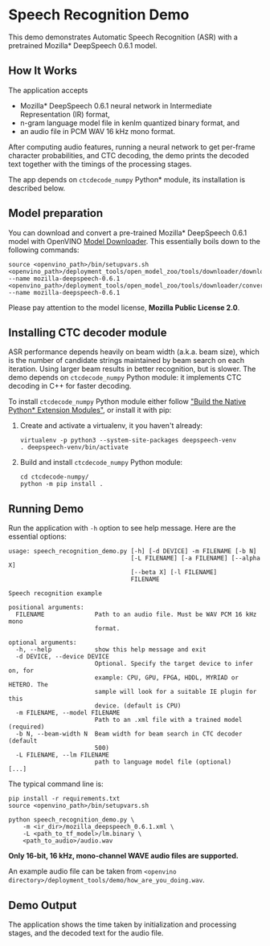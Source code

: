 # Speech Recognition Demo

This demo demonstrates Automatic Speech Recognition (ASR) with a pretrained Mozilla\* DeepSpeech 0.6.1 model.

## How It Works

The application accepts

 * Mozilla\* DeepSpeech 0.6.1 neural network in Intermediate Representation (IR) format,
 * n-gram language model file in kenlm quantized binary format, and
 * an audio file in PCM WAV 16 kHz mono format.

After computing audio features, running a neural network to get per-frame character probabilities, and CTC decoding, the demo prints the decoded text together with the timings of the processing stages.

The app depends on `ctcdecode_numpy` Python\* module, its installation is described below.

## Model preparation

You can download and convert a pre-trained Mozilla\* DeepSpeech 0.6.1 model with
OpenVINO [Model Downloader](../../../tools/downloader/README.md).
This essentially boils down to the following commands:
```shell
source <openvino_path>/bin/setupvars.sh
<openvino_path>/deployment_tools/open_model_zoo/tools/downloader/downloader.py --name mozilla-deepspeech-0.6.1
<openvino_path>/deployment_tools/open_model_zoo/tools/downloader/converter.py --name mozilla-deepspeech-0.6.1
```

Please pay attention to the model license, **Mozilla Public License 2.0**.


## Installing CTC decoder module

ASR performance depends heavily on beam width (a.k.a. beam size), which is the number of candidate strings maintained by beam search on each iteration.
Using larger beam results in better recognition, but is slower.
The demo depends on `ctcdecode_numpy` Python module: it implements CTC decoding in C++ for faster decoding.

To install `ctcdecode_numpy` Python module either follow ["Build the Native Python* Extension Modules"](../../README.md#build_python_extensions),
or install it with pip:

1. Create and activate a virtualenv, it you haven't already:

    ```shell
    virtualenv -p python3 --system-site-packages deepspeech-venv
    . deepspeech-venv/bin/activate
    ```

1. Build and install `ctcdecode_numpy` Python module:

    ```shell
    cd ctcdecode-numpy/
    python -m pip install .
    ```


## Running Demo

Run the application with `-h` option to see help message.
Here are the essential options:

```
usage: speech_recognition_demo.py [-h] [-d DEVICE] -m FILENAME [-b N]
                                  [-L FILENAME] [-a FILENAME] [--alpha X]
                                  [--beta X] [-l FILENAME]
                                  FILENAME

Speech recognition example

positional arguments:
  FILENAME              Path to an audio file. Must be WAV PCM 16 kHz mono
                        format.

optional arguments:
  -h, --help            show this help message and exit
  -d DEVICE, --device DEVICE
                        Optional. Specify the target device to infer on, for
                        example: CPU, GPU, FPGA, HDDL, MYRIAD or HETERO. The
                        sample will look for a suitable IE plugin for this
                        device. (default is CPU)
  -m FILENAME, --model FILENAME
                        Path to an .xml file with a trained model (required)
  -b N, --beam-width N  Beam width for beam search in CTC decoder (default
                        500)
  -L FILENAME, --lm FILENAME
                        path to language model file (optional)
[...]
```

The typical command line is:

```shell
pip install -r requirements.txt
source <openvino_path>/bin/setupvars.sh

python speech_recognition_demo.py \
    -m <ir_dir>/mozilla_deepspeech_0.6.1.xml \
    -L <path_to_tf_model>/lm.binary \
    <path_to_audio>/audio.wav
```

**Only 16-bit, 16 kHz, mono-channel WAVE audio files are supported.**

An example audio file can be taken from `<openvino directory>/deployment_tools/demo/how_are_you_doing.wav`.

## Demo Output

The application shows the time taken by initialization and processing stages, and the decoded text for the audio file.
